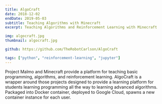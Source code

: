 ```yaml
---
title: AlgoCraft
date: 2018-12-02
endDate: 2019-05-03
subtitle: Teaching Algorithms with Minecraft
excerpt: Teaching Algorithms and Reinforcement Learning with Minecraft and Jupyter Notebooks.

img: algocraft.jpg
thumbnail: algocraft.jpg

github: https://github.com/TheRobotCarlson/AlgoCraft

tags: ["python", "reinforcement-learning", "jupyter"]
---
```


Project Malmo and Minecraft provide a platform for teaching basic programming, algorithms, and reinforcement learning. AlgoCraft is a wrapper around those projects designed to provide a learning platform for students learning programming all the way to learning advanced algorithms. Packaged into Docker container, deployed to Google Cloud, spawns a new container instance for each user.